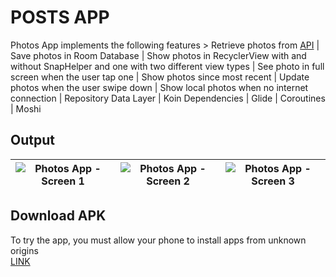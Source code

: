 # POSTS APP
Photos App implements the following features > Retrieve photos from [API](https://jsonplaceholder.typicode.com/) | Save photos in Room Database | Show photos in RecyclerView with and without SnapHelper and one with two different view types | See photo in full screen when the user tap one | Show photos since most recent | Update photos when the user swipe down | Show local photos when no internet connection | Repository Data Layer | Koin Dependencies | Glide | Coroutines | Moshi

## Output 
![Photos App - Screen 1](https://res.cloudinary.com/duslwidi8/image/upload/v1643301912/Screenshot_20220127-114259_Photos_App_ry77lb.jpg) | ![Photos App - Screen 2](https://res.cloudinary.com/duslwidi8/image/upload/v1643301912/Screenshot_20220127-114303_Photos_App_a6qcvb.jpg)| ![Photos App - Screen 3](https://res.cloudinary.com/duslwidi8/image/upload/v1643301912/Screenshot_20220127-114254_Photos_App_seknre.jpg)
:-------------------------:|:-------------------------:|:-------------------------:

## Download APK
To try the app, you must allow your phone to install apps from unknown origins<br/>
[LINK](https://drive.google.com/file/d/1HNx53R_EhvmjsdJiA7cH4sJUVWxa4Cn6/view?usp=sharing)
